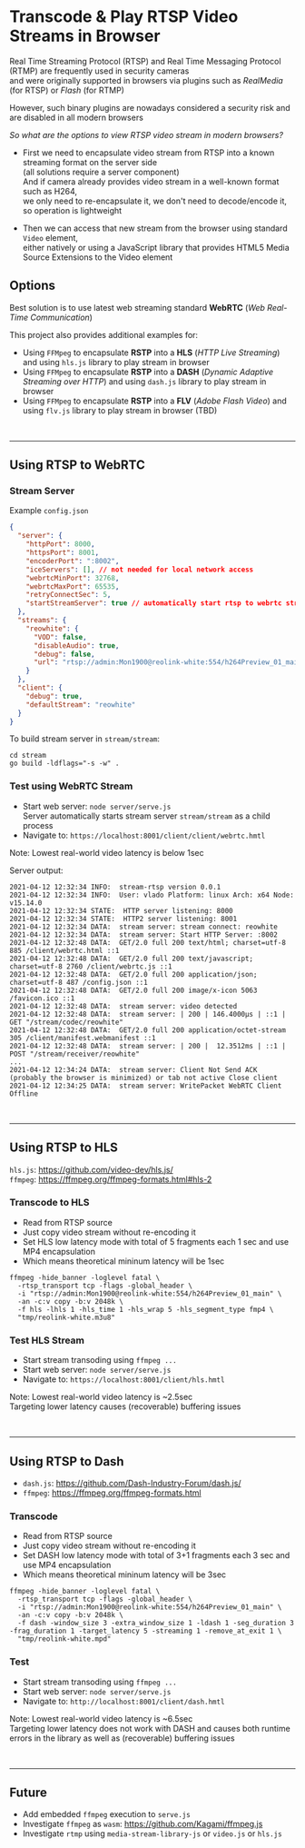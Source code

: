 # Transcode & Play RTSP Video Streams in Browser

Real Time Streaming Protocol (RTSP) and Real Time Messaging Protocol (RTMP) are frequently used in security cameras  
and were originally supported in browsers via plugins such as *RealMedia* (for RTSP) or *Flash* (for RTMP)

However, such binary plugins are nowadays considered a security risk and are disabled in all modern browsers

*So what are the options to view RTSP video stream in modern browsers?*

- First we need to encapsulate video stream from RTSP into a known streaming format on the server side  
(all solutions require a server component)  
And if camera already provides video stream in a well-known format such as H264,  
we only need to re-encapsulate it, we don't need to decode/encode it, so operation is lightweight

- Then we can access that new stream from the browser using standard `Video` element,  
either natively or using a JavaScript library that provides HTML5 Media Source Extensions to the Video element

## Options

Best solution is to use latest web streaming standard **WebRTC** (*Web Real-Time Communication*)

This project also provides additional examples for:

- Using `FFMpeg` to encapsulate **RSTP** into a **HLS** (*HTTP Live Streaming*) and using `hls.js` library to play stream in browser
- Using `FFMpeg` to encapsulate **RSTP** into a **DASH** (*Dynamic Adaptive Streaming over HTTP*) and using `dash.js` library to play stream in browser
- Using `FFMpeg` to encapsulate **RSTP** into a **FLV** (*Adobe Flash Video*) and using `flv.js` library to play stream in browser (TBD)

<br><hr>

## Using RTSP to WebRTC

### Stream Server

Example `config.json`

```json
{
  "server": {
    "httpPort": 8000,
    "httpsPort": 8001,
    "encoderPort": ":8002",
    "iceServers": [], // not needed for local network access
    "webrtcMinPort": 32768,
    "webrtcMaxPort": 65535,
    "retryConnectSec": 5,
    "startStreamServer": true // automatically start rtsp to webrtc stream server, disable for hls or dash
  },
  "streams": {
    "reowhite": {
      "VOD": false,
      "disableAudio": true,
      "debug": false,
      "url": "rtsp://admin:Mon1900@reolink-white:554/h264Preview_01_main"
    }
  },
  "client": {
    "debug": true,
    "defaultStream": "reowhite"
  }
}
```

To build stream server in `stream/stream`:

```shell
cd stream
go build -ldflags="-s -w" .
```

### Test using WebRTC Stream

- Start web server: `node server/serve.js`  
  Server automatically starts stream server `stream/stream` as a child process
- Navigate to: `https://localhost:8001/client/client/webrtc.hmtl`

Note: Lowest real-world video latency is below 1sec

Server output:

```log
2021-04-12 12:32:34 INFO:  stream-rtsp version 0.0.1
2021-04-12 12:32:34 INFO:  User: vlado Platform: linux Arch: x64 Node: v15.14.0
2021-04-12 12:32:34 STATE:  HTTP server listening: 8000
2021-04-12 12:32:34 STATE:  HTTP2 server listening: 8001
2021-04-12 12:32:34 DATA:  stream server: stream connect: reowhite
2021-04-12 12:32:34 DATA:  stream server: Start HTTP Server: :8002
2021-04-12 12:32:48 DATA:  GET/2.0 full 200 text/html; charset=utf-8 885 /client/webrtc.html ::1
2021-04-12 12:32:48 DATA:  GET/2.0 full 200 text/javascript; charset=utf-8 2760 /client/webrtc.js ::1
2021-04-12 12:32:48 DATA:  GET/2.0 full 200 application/json; charset=utf-8 487 /config.json ::1
2021-04-12 12:32:48 DATA:  GET/2.0 full 200 image/x-icon 5063 /favicon.ico ::1
2021-04-12 12:32:48 DATA:  stream server: video detected
2021-04-12 12:32:48 DATA:  stream server: | 200 | 146.4000µs | ::1 | GET "/stream/codec/reowhite"
2021-04-12 12:32:48 DATA:  GET/2.0 full 200 application/octet-stream 305 /client/manifest.webmanifest ::1
2021-04-12 12:32:48 DATA:  stream server: | 200 |  12.3512ms | ::1 | POST "/stream/receiver/reowhite"
...
2021-04-12 12:34:24 DATA:  stream server: Client Not Send ACK (probably the browser is minimized) or tab not active Close client
2021-04-12 12:34:25 DATA:  stream server: WritePacket WebRTC Client Offline
```

<br><hr>

## Using RTSP to HLS

`hls.js`: <https://github.com/video-dev/hls.js/>  
`ffmpeg`: <https://ffmpeg.org/ffmpeg-formats.html#hls-2>

### Transcode to HLS

- Read from RTSP source
- Just copy video stream without re-encoding it
- Set HLS low latency mode with total of 5 fragments each 1 sec and use MP4 encapsulation
- Which means theoretical mininum latency will be 1sec

```shell
ffmpeg -hide_banner -loglevel fatal \
  -rtsp_transport tcp -flags -global_header \
  -i "rtsp://admin:Mon1900@reolink-white:554/h264Preview_01_main" \
  -an -c:v copy -b:v 2048k \
  -f hls -lhls 1 -hls_time 1 -hls_wrap 5 -hls_segment_type fmp4 \
  "tmp/reolink-white.m3u8"
```

### Test HLS Stream

- Start stream transoding using `ffmpeg ...`
- Start web server: `node server/serve.js`
- Navigate to: `https://localhost:8001/client/hls.hmtl`

Note: Lowest real-world video latency is ~2.5sec  
Targeting lower latency causes (recoverable) buffering issues

<br><hr>

## Using RTSP to Dash

- `dash.js`: <https://github.com/Dash-Industry-Forum/dash.js/>
- `ffmpeg`: <https://ffmpeg.org/ffmpeg-formats.html>

### Transcode

- Read from RTSP source
- Just copy video stream without re-encoding it
- Set DASH low latency mode with total of 3+1 fragments each 3 sec and use MP4 encapsulation
- Which means theoretical mininum latency will be 3sec

```shell
ffmpeg -hide_banner -loglevel fatal \
  -rtsp_transport tcp -flags -global_header \
  -i "rtsp://admin:Mon1900@reolink-white:554/h264Preview_01_main" \
  -an -c:v copy -b:v 2048k \
  -f dash -window_size 3 -extra_window_size 1 -ldash 1 -seg_duration 3 -frag_duration 1 -target_latency 5 -streaming 1 -remove_at_exit 1 \
  "tmp/reolink-white.mpd"
```

### Test

- Start stream transoding using `ffmpeg ...`
- Start web server: `node server/serve.js`
- Navigate to: `http://localhost:8001/client/dash.hmtl`

Note: Lowest real-world video latency is ~6.5sec  
Targeting lower latency does not work with DASH and causes both runtime errors in the library as well as (recoverable) buffering issues

<br><hr>

## Future

- Add embedded `ffmpeg` execution to `serve.js`
- Investigate `ffmpeg` as `wasm`: <https://github.com/Kagami/ffmpeg.js>
- Investigate `rtmp` using `media-stream-library-js` or `video.js` or `hls.js`
